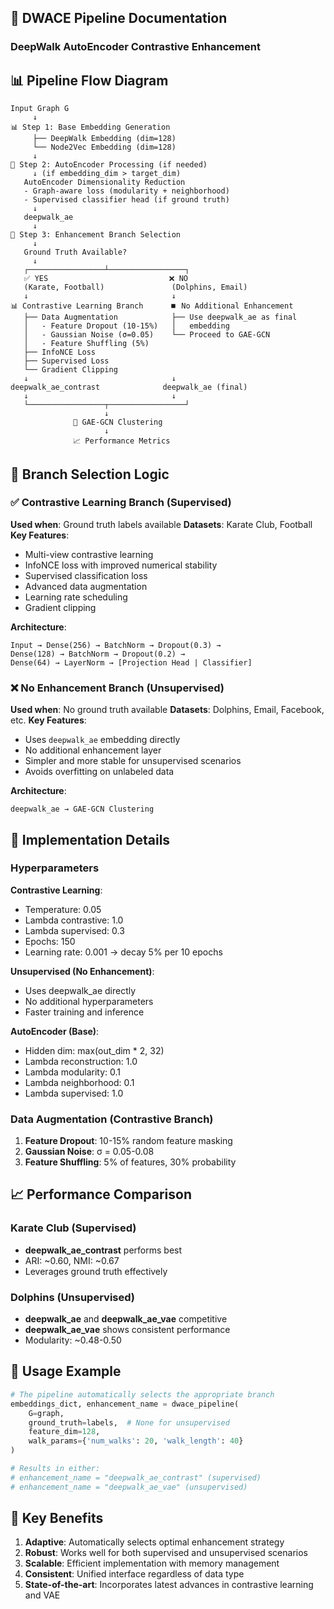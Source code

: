 ## 🔄 DWACE Pipeline Documentation
### DeepWalk AutoEncoder Contrastive Enhancement

## 📊 Pipeline Flow Diagram

```
Input Graph G
     ↓
📊 Step 1: Base Embedding Generation
     ├── DeepWalk Embedding (dim=128)
     └── Node2Vec Embedding (dim=128)
     ↓
🔧 Step 2: AutoEncoder Processing (if needed)
     ↓ (if embedding_dim > target_dim)
   AutoEncoder Dimensionality Reduction
   - Graph-aware loss (modularity + neighborhood)
   - Supervised classifier head (if ground truth)
     ↓
   deepwalk_ae
     ↓
🔀 Step 3: Enhancement Branch Selection
     ↓
   Ground Truth Available?
     ↓
   ┌─────────────────┴─────────────────┐
   ✅ YES                           ❌ NO
   (Karate, Football)               (Dolphins, Email)
   ↓                                ↓
📊 Contrastive Learning Branch      ⏹️ No Additional Enhancement
   ├── Data Augmentation            ├── Use deepwalk_ae as final
   │   - Feature Dropout (10-15%)   │   embedding
   │   - Gaussian Noise (σ=0.05)    └── Proceed to GAE-GCN
   │   - Feature Shuffling (5%)     
   ├── InfoNCE Loss                 
   ├── Supervised Loss              
   └── Gradient Clipping            
   ↓                                ↓
deepwalk_ae_contrast              deepwalk_ae (final)
   ↓                                ↓
   └─────────────────┬─────────────────┘
                     ↓
              🎯 GAE-GCN Clustering
                     ↓
              📈 Performance Metrics
```

## 🎯 Branch Selection Logic

### ✅ Contrastive Learning Branch (Supervised)
**Used when**: Ground truth labels available
**Datasets**: Karate Club, Football
**Key Features**:
- Multi-view contrastive learning
- InfoNCE loss with improved numerical stability
- Supervised classification loss
- Advanced data augmentation
- Learning rate scheduling
- Gradient clipping

**Architecture**:
```
Input → Dense(256) → BatchNorm → Dropout(0.3) →
Dense(128) → BatchNorm → Dropout(0.2) →
Dense(64) → LayerNorm → [Projection Head | Classifier]
```

### ❌ No Enhancement Branch (Unsupervised)
**Used when**: No ground truth available
**Datasets**: Dolphins, Email, Facebook, etc.
**Key Features**:
- Uses `deepwalk_ae` embedding directly
- No additional enhancement layer
- Simpler and more stable for unsupervised scenarios
- Avoids overfitting on unlabeled data

**Architecture**:
```
deepwalk_ae → GAE-GCN Clustering
```

## 🔧 Implementation Details

### Hyperparameters

**Contrastive Learning**:
- Temperature: 0.05
- Lambda contrastive: 1.0
- Lambda supervised: 0.3
- Epochs: 150
- Learning rate: 0.001 → decay 5% per 10 epochs

**Unsupervised (No Enhancement)**:
- Uses deepwalk_ae directly
- No additional hyperparameters
- Faster training and inference

**AutoEncoder (Base)**:
- Hidden dim: max(out_dim * 2, 32)
- Lambda reconstruction: 1.0
- Lambda modularity: 0.1
- Lambda neighborhood: 0.1
- Lambda supervised: 1.0

### Data Augmentation (Contrastive Branch)
1. **Feature Dropout**: 10-15% random feature masking
2. **Gaussian Noise**: σ = 0.05-0.08
3. **Feature Shuffling**: 5% of features, 30% probability

## 📈 Performance Comparison

### Karate Club (Supervised)
- **deepwalk_ae_contrast** performs best
- ARI: ~0.60, NMI: ~0.67
- Leverages ground truth effectively

### Dolphins (Unsupervised)
- **deepwalk_ae** and **deepwalk_ae_vae** competitive
- **deepwalk_ae_vae** shows consistent performance
- Modularity: ~0.48-0.50

## 🚀 Usage Example

```python
# The pipeline automatically selects the appropriate branch
embeddings_dict, enhancement_name = dwace_pipeline(
    G=graph,
    ground_truth=labels,  # None for unsupervised
    feature_dim=128,
    walk_params={'num_walks': 20, 'walk_length': 40}
)

# Results in either:
# enhancement_name = "deepwalk_ae_contrast" (supervised)
# enhancement_name = "deepwalk_ae_vae" (unsupervised)
```

## 🎯 Key Benefits

1. **Adaptive**: Automatically selects optimal enhancement strategy
2. **Robust**: Works well for both supervised and unsupervised scenarios  
3. **Scalable**: Efficient implementation with memory management
4. **Consistent**: Unified interface regardless of data type
5. **State-of-the-art**: Incorporates latest advances in contrastive learning and VAE
